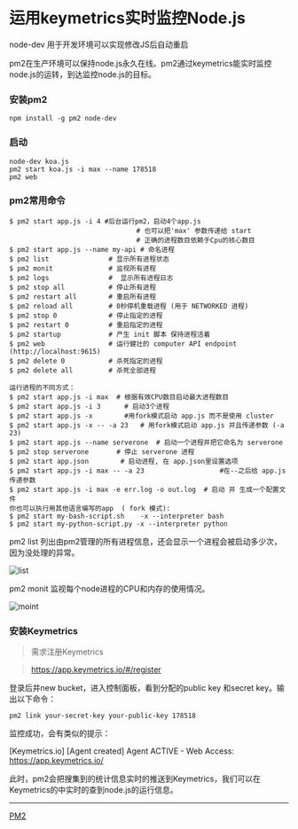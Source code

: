 # 运用keymetrics实时监控Node.js

node-dev 用于开发环境可以实现修改JS后自动重启

pm2在生产环境可以保持node.js永久在线。pm2通过keymetrics能实时监控node.js的运转，到达监控node.js的目标。

### 安装pm2
```
npm install -g pm2 node-dev
```

### 启动
```
node-dev koa.js 
pm2 start koa.js -i max --name 178518
pm2 web
```

### pm2常用命令
```
$ pm2 start app.js -i 4 #后台运行pm2，启动4个app.js 
                                # 也可以把'max' 参数传递给 start
                                # 正确的进程数目依赖于Cpu的核心数目
$ pm2 start app.js --name my-api # 命名进程
$ pm2 list               # 显示所有进程状态
$ pm2 monit              # 监视所有进程
$ pm2 logs               #  显示所有进程日志
$ pm2 stop all           # 停止所有进程
$ pm2 restart all        # 重启所有进程
$ pm2 reload all         # 0秒停机重载进程 (用于 NETWORKED 进程)
$ pm2 stop 0             # 停止指定的进程
$ pm2 restart 0          # 重启指定的进程
$ pm2 startup            # 产生 init 脚本 保持进程活着
$ pm2 web                # 运行健壮的 computer API endpoint (http://localhost:9615)
$ pm2 delete 0           # 杀死指定的进程
$ pm2 delete all         # 杀死全部进程

运行进程的不同方式：
$ pm2 start app.js -i max  # 根据有效CPU数目启动最大进程数目
$ pm2 start app.js -i 3      # 启动3个进程
$ pm2 start app.js -x        #用fork模式启动 app.js 而不是使用 cluster
$ pm2 start app.js -x -- -a 23   # 用fork模式启动 app.js 并且传递参数 (-a 23)
$ pm2 start app.js --name serverone  # 启动一个进程并把它命名为 serverone
$ pm2 stop serverone       # 停止 serverone 进程
$ pm2 start app.json        # 启动进程, 在 app.json里设置选项
$ pm2 start app.js -i max -- -a 23                   #在--之后给 app.js 传递参数
$ pm2 start app.js -i max -e err.log -o out.log  # 启动 并 生成一个配置文件
你也可以执行用其他语言编写的app  ( fork 模式):
$ pm2 start my-bash-script.sh    -x --interpreter bash
$ pm2 start my-python-script.py -x --interpreter python
```
pm2 list
列出由pm2管理的所有进程信息，还会显示一个进程会被启动多少次，因为没处理的异常。

![list](https://segmentfault.com/img/bVkOIZ)

pm2 monit
监视每个node进程的CPU和内存的使用情况。

![moint](https://segmentfault.com/img/bVkOI3)

### 安装Keymetrics

> 需求注册Keymetrics
  
> https://app.keymetrics.io/#/register

登录后并new bucket，进入控制面板，看到分配的public key 和secret key。输出以下命令：

```
pm2 link your-secret-key your-public-key 178518
```

监控成功，会有类似的提示：

[Keymetrics.io] [Agent created] Agent ACTIVE - Web Access: https://app.keymetrics.io/

此时，pm2会把搜集到的统计信息实时的推送到Keymetrics，我们可以在Keymetrics的中实时的查到node.js的运行信息。

***

[PM2](https://www.gitbook.com/book/wohugb/pm2)